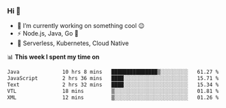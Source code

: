 ### Hi 👋

<!--
**nodejh/nodejh** is a ✨ _special_ ✨ repository because its `README.md` (this file) appears on your GitHub profile.

Here are some ideas to get you started:

- 🔭 I’m currently working on ...
- 🌱 I’m currently learning ...
- 👯 I’m looking to collaborate on ...
- 🤔 I’m looking for help with ...
- 💬 Ask me about ...
- 📫 How to reach me: ...
- 😄 Pronouns: ...
- ⚡ Fun fact: ...
-->

- 🔭 I’m currently working on something cool :wink:
- ⚡ Node.js, Java, Go :thought_balloon:
- 🤖 Serverless, Kubernetes, Cloud Native

📊 **This week I spent my time on**

<!--START_SECTION:waka-->

```txt
Java              10 hrs 8 mins   ███████████████▒░░░░░░░░░   61.27 %
JavaScript        2 hrs 36 mins   ████░░░░░░░░░░░░░░░░░░░░░   15.71 %
Text              2 hrs 32 mins   ████░░░░░░░░░░░░░░░░░░░░░   15.34 %
VTL               18 mins         ▒░░░░░░░░░░░░░░░░░░░░░░░░   01.81 %
XML               12 mins         ▒░░░░░░░░░░░░░░░░░░░░░░░░   01.26 %
```

<!--END_SECTION:waka-->


<!--
:traffic_light: **Visitors**

![visitors](https://visitor-badge.glitch.me/badge?page_id=nodejh.nodejh)
-->
